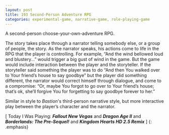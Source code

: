 ```yaml
---
layout: post
title: 193 Second-Person Adventure RPG
categories: experimental-game, narrative-game, role-playing-game
---
```

A second-person choose-your-own-adventure RPG.

The story takes place through a narrator telling somebody else, or a group of people, the story. As the narrator speaks, his actions come to life in the RPG that the player is controlling.  For example, “And the wind bellowed loud and blustery…” would trigger a big gust of wind in the game.  But the game would include interaction between the player and the storyteller.  If the storyteller said something the player was to do “And then You walked over to Your friend’s house to say goodbye” but the player did something different, the narrator would correct himself through dialogue, and come to a compromise: “Or, maybe You forgot to go over to Your friend’s house; that’s ok, she’ll forgive You for forgetting to say goodbye forever to her.”  

Similar in style to *Bastion*'s third-person narrative style, but more interactive play between the player’s character and the narrator.

[ Today I Was Playing: ***Fallout New Vegas*** and ***Dragon Age II*** and ***Borderlands: The Pre-Sequel!*** and ***Kingdom Hearts HD 2.5 Remix*** ]
{: .emphasis}

